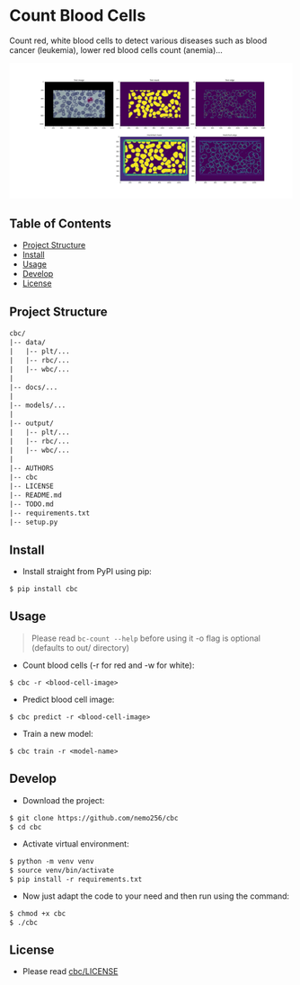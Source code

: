 # Count Blood Cells
Count red, white blood cells to detect various diseases such as blood cancer (leukemia), lower red blood cells count (anemia)...

![Sample](sample.png)

<!-- TABLE OF CONTENTS -->
## Table of Contents

* [Project Structure](#project-structure)
* [Install](#install)
* [Usage](#usage)
* [Develop](#develop)
* [License](#license)

## Project Structure
```
cbc/
|-- data/
|   |-- plt/...
|   |-- rbc/...
|   |-- wbc/...
|
|-- docs/...
|
|-- models/...
|
|-- output/
|   |-- plt/...
|   |-- rbc/...
|   |-- wbc/...
|
|-- AUTHORS
|-- cbc
|-- LICENSE
|-- README.md
|-- TODO.md
|-- requirements.txt 
|-- setup.py
```

## Install
- Install straight from PyPI using pip:
```
$ pip install cbc
```
## Usage
> Please read `bc-count --help` before using it
> -o flag is optional (defaults to out/ directory)
- Count blood cells (-r for red and -w for white):
```
$ cbc -r <blood-cell-image>
```
- Predict blood cell image:
```
$ cbc predict -r <blood-cell-image>
```
- Train a new model:
```
$ cbc train -r <model-name>
```

## Develop
- Download the project:
```
$ git clone https://github.com/nemo256/cbc
$ cd cbc 
```
- Activate virtual environment:
```
$ python -m venv venv
$ source venv/bin/activate
$ pip install -r requirements.txt
```
- Now just adapt the code to your need and then run using the command:
```
$ chmod +x cbc
$ ./cbc
```

## License
- Please read [cbc/LICENSE](https://github.com/nemo256/cbc/LICENSE)
